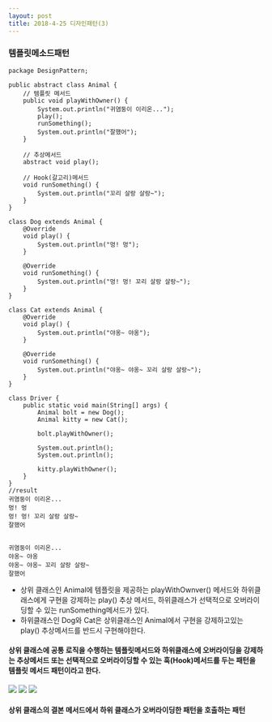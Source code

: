 ```yaml
---
layout: post
title: 2018-4-25 디자인패턴(3)
---
```


### 템플릿메소드패턴

```
package DesignPattern;

public abstract class Animal {
    // 템플릿 메서드
    public void playWithOwner() {
        System.out.println("귀염둥이 이리온...");
        play();
        runSomething();
        System.out.println("잘했어");
    }

    // 추상메서드
    abstract void play();

    // Hook(갈고리)메서드
    void runSomething() {
        System.out.println("꼬리 살랑 살랑~");
    }
}

class Dog extends Animal {
    @Override
    void play() {
        System.out.println("멍! 멍");
    }

    @Override
    void runSomething() {
        System.out.println("멍! 멍! 꼬리 살랑 살랑~");
    }
}

class Cat extends Animal {
    @Override
    void play() {
        System.out.println("야옹~ 야옹");
    }

    @Override
    void runSomething() {
        System.out.println("야옹~ 야옹~ 꼬리 살랑 살랑~");
    }
}

class Driver {
    public static void main(String[] args) {
        Animal bolt = new Dog();
        Animal kitty = new Cat();

        bolt.playWithOwner();

        System.out.println();
        System.out.println();

        kitty.playWithOwner();
    }
}
//result
귀염둥이 이리온...
멍! 멍
멍! 멍! 꼬리 살랑 살랑~
잘했어


귀염둥이 이리온...
야옹~ 야옹
야옹~ 야옹~ 꼬리 살랑 살랑~
잘했어
```
- 상위 클래스인 Animal에 템플릿을 제공하는 playWithOwnver() 메서드와 하위클래스에게 구현을 강제하는 play() 추상 메서드, 하위클래스가 선택적으로 오버라이딩할 수 있는 runSomething메서드가 있다.
- 하위클래스인 Dog와 Cat은 상위클래스인 Animal에서 구현을 강제하고있는 play() 추상메서드를 반드시 구현해야한다.

#### 상위 클래스에 공통 로직을 수행하는 템플릿메서드와 하위클래스에 오버라이딩을 강제하는 추상메서드 또는 선택적으로 오버라이딩할 수 있는 훅(Hook)메서드를 두는 패턴을 템플릿 메서드 패턴이라고 한다.


![](https://github.com/jaeyeon93/jaeyeon93.github.io/blob/master/images/templateMethod1.jpeg?raw=true)
![](https://github.com/jaeyeon93/jaeyeon93.github.io/blob/master/images/templateMethod2.jpeg?raw=true)
![](https://github.com/jaeyeon93/jaeyeon93.github.io/blob/master/images/templateMethod3.jpeg?raw=true)

#### 상위 클래스의 결본 메서드에서 하위 클래스가 오버라이딩한 패턴을 호출하는 패턴
